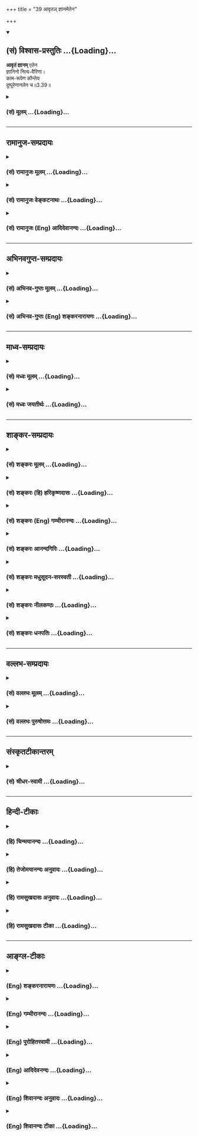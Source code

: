 +++
title = "39 आवृतञ् ज्ञानमेतेन"

+++
<div class="js_include" newlevelforh1="2" title="(सं) विश्वास-प्रस्तुतिः" unfilled url="/mahAbhAratam/shlokashaH/06-bhIShma-parva/03-bhagavad-gItA-parva/saMskRtam/vishvAsa-prastutiH/03_karma-yogaH/39_AvRta~n_jnAnamete.md">
<details open><summary><h2>(सं) विश्वास-प्रस्तुतिः ...{Loading}...</h2></summary>

**आवृतं ज्ञानम्** एतेन  
ज्ञानिनो नित्य-वैरिणा।  
काम-रूपेण कौन्तेय  
दुष्पूरेणानलेन च॥3.39॥
</details>
</div>
<div class="js_include collapsed" newlevelforh1="3" title="(सं) मूलम्" unfilled url="/mahAbhAratam/shlokashaH/06-bhIShma-parva/03-bhagavad-gItA-parva/saMskRtam/mUlam/03_karma-yogaH/39_AvRta~n_jnAnamete.md">
<details><summary><h3>(सं) मूलम् ...{Loading}...</h3></summary>

आवृतं ज्ञानमेतेन ज्ञानिनो नित्यवैरिणा।  
कामरूपेण कौन्तेय दुष्पूरेणानलेन च।।3.39।।
</details>
</div>


_________________
## रामानुज-सम्प्रदायः
<div class="js_include collapsed" newlevelforh1="3" title="(सं) रामानुजः मूलम्" unfilled url="/mahAbhAratam/shlokashaH/06-bhIShma-parva/03-bhagavad-gItA-parva/saMskRtam/rAmAnujaH/mUlam/03_karma-yogaH/39_AvRta~n_jnAnamete.md">
<details><summary><h3>(सं) रामानुजः मूलम् ...{Loading}...</h3></summary>

।।3.39।। अस्य जन्तोः **ज्ञानिनो** ज्ञानस्वभावस्य आत्मविषयं **ज्ञानम्**
एतेन कामकारेण विषयव्यामोहजननेन **नित्यवैरिणा आवृतं दुष्पूरेण**
पूर्त्यनर्हविषयेण **अनलेन** च पर्याप्तिरहितेन। कैः उपकरणैः अयं काम
आत्मानम् अधितिष्ठति इति अत्र आह

</details>
</div>
<div class="js_include collapsed" newlevelforh1="3" title="(सं) रामानुजः वेङ्कटनाथः" unfilled url="/mahAbhAratam/shlokashaH/06-bhIShma-parva/03-bhagavad-gItA-parva/saMskRtam/rAmAnujaH/venkaTanAthaH/03_karma-yogaH/39_AvRta~n_jnAnamete.md">
<details><summary><h3>(सं) रामानुजः वेङ्कटनाथः ...{Loading}...</h3></summary>

  
  
।।3.39।। आवृतं ज्ञानम् इत्यादेः पौनरुक्त्यव्युदासायाह आवरणप्रकारमाहेति।
अत्रतेनेदमावृतम् 3।38 इत्युक्ते किं तदावृतमित्याकाङ्क्षाया अपि
कथमाकाङ्क्षा युक्तेति भावः। अत्र ज्ञानिशब्दो न तावन्निष्पन्नज्ञानविषयः
तदवस्थस्य कामावृतज्ञानत्वाभावात्।
ततश्चानिष्पन्नज्ञानसर्वक्षेत्रज्ञपरत्वमेवोचितमित्यभिप्रायेण अस्य
जन्तोर्ज्ञानिन इत्युक्तम्। ज्ञानिनः इत्यत्र प्रत्ययस्य
श्रुतिसिद्धस्वाभाविकसम्बन्धपरत्वप्रदर्शनायावरणस्यौपाधिकत्वद्योतनाय च
ज्ञानस्वभावस्येत्युक्तम्। क्षेत्रज्ञस्यापि कर्मफलभोक्तुः
शब्दादिविषयज्ञानावरणाभावात् आत्मविषयं ज्ञानमित्युक्तम्। कामरूपशब्दस्य
स्वेच्छागृहीतरूपत्वे प्रसिद्धेस्तद्भ्रमव्युदासायोक्तंकामाकारेणेति।
कामस्वभावादर्थान्तरादाक्षिप्तमात्मविषयज्ञानावरणप्रकारं व्यञ्जयति
विषयव्यामोहजननेनेति। नित्यवैरिणा
आत्मसाक्षात्कारोत्तरावधिनाऽनादिवैरिणेत्यर्थः। नित्यसंसारिसद्भावपक्षे
चास्य केषुचिदात्मसु नित्यवैरित्वं सिद्धम्।
योग्यैर्लब्धैरलम्भावराहित्यमनलशब्दार्थः। तृष्णाखनिरगाधेयं दुष्पूरा केन
पूर्यते। या महद्भिरपि क्षिप्तैः पूरणैरेव खन्यते
इत्युक्तप्रकारेणायोग्येषु दुर्लभेषु प्रवृत्तिहेतुत्वं
दुष्पूरशब्दविवक्षितमित्यभिप्रायेणोक्तंदुष्पूरेण पूर्त्यनर्हविषयेण अनलेन
च पर्याप्तिरहितेनेति। यद्वाऽनलशब्दोऽग्निपर्यायः कामे गौणः
नह्यग्नेर्विषयविभागः पर्याप्तिर्वा स्यात् तद्वदिति भावः।  
  

</details>
</div>
<div class="js_include collapsed" newlevelforh1="3" title="(सं) रामानुजः (Eng) आदिदेवानन्दः" unfilled url="/mahAbhAratam/shlokashaH/06-bhIShma-parva/03-bhagavad-gItA-parva/saMskRtam/rAmAnujaH/english/AdidevAnandaH/03_karma-yogaH/39_AvRta~n_jnAnamete.md">
<details><summary><h3>(सं) रामानुजः (Eng) आदिदेवानन्दः ...{Loading}...</h3></summary>

3.39 The knowledge, having the self for its subject, of this embodied
person (the Jiva) whose nature is knowledge, is enveloped by this
constant enemy in the shape of desire, which brings about attachment for
sense-objects. This desire is difficult to satisfy, i.e., has for its
object things unworthy of attainment and is insatiable, i.e., never
attains satisfaction. Now listen to what constitutes the instruments
with which desire subdues the self. Sri Krsna goes on to expound this:

</details>
</div>


_________________
## अभिनवगुप्त-सम्प्रदायः
<div class="js_include collapsed" newlevelforh1="3" title="(सं) अभिनव-गुप्तः मूलम्" unfilled url="/mahAbhAratam/shlokashaH/06-bhIShma-parva/03-bhagavad-gItA-parva/saMskRtam/abhinava-guptaH/mUlam/03_karma-yogaH/39_AvRta~n_jnAnamete.md">
<details><summary><h3>(सं) अभिनव-गुप्तः मूलम् ...{Loading}...</h3></summary>

।।3.39।। आवृतमिति। कामरूप इच्छायां यतश्चरति। अनलेन च अग्निनेव
पूरयितुमशक्येन दृष्टादृष्टद्वयदाहकत्वात्।

</details>
</div>
<div class="js_include collapsed" newlevelforh1="3" title="(सं) अभिनव-गुप्तः (Eng) शङ्करनारायणः" unfilled url="/mahAbhAratam/shlokashaH/06-bhIShma-parva/03-bhagavad-gItA-parva/saMskRtam/abhinava-guptaH/english/shankaranArAyaNaH/03_karma-yogaH/39_AvRta~n_jnAnamete.md">
<details><summary><h3>(सं) अभिनव-गुप्तः (Eng) शङ्करनारायणः ...{Loading}...</h3></summary>

3.39 Avrtam etc. Looks like a desired one : For it acts when there is
desire. It is fire, because it is like fire impossible to satiate. For,
it burns down both the visible and the invisible results \[of rightious
actions\].

</details>
</div>


_________________
## माध्व-सम्प्रदायः
<div class="js_include collapsed" newlevelforh1="3" title="(सं) मध्वः मूलम्" unfilled url="/mahAbhAratam/shlokashaH/06-bhIShma-parva/03-bhagavad-gItA-parva/saMskRtam/madhvaH/mUlam/03_karma-yogaH/39_AvRta~n_jnAnamete.md">
<details><summary><h3>(सं) मध्वः मूलम् ...{Loading}...</h3></summary>

।।3.39।। शास्त्रतो जातमपि ज्ञानं परमात्मापारोक्ष्याय न प्रकाशते
कामेनावृतं ज्ञानिनोऽपि किम्वल्पज्ञानिनः। कामरूपेण कामाख्येन नित्यवैरिणा
दुष्पूरेण। दुःखेन हि कामः पूर्यते। न हीन्द्रादिपदं सुखेन लभ्यते।
यद्यपीन्द्रादिपदं प्राप्तं पुनर्ब्रह्मादिपदमिच्छतीत्यलं
बुद्धिर्नास्तीत्यनलः। उक्तं चज्ञानस्य ब्रह्मणश्चाग्नेर्धूमो बुद्धेर्मलं
तथा। आदर्शस्याथ जीवस्य गर्भस्योल्बो हि कामकः इति।

</details>
</div>
<div class="js_include collapsed" newlevelforh1="3" title="(सं) मध्वः जयतीर्थः" unfilled url="/mahAbhAratam/shlokashaH/06-bhIShma-parva/03-bhagavad-gItA-parva/saMskRtam/madhvaH/jayatIrthaH/03_karma-yogaH/39_AvRta~n_jnAnamete.md">
<details><summary><h3>(सं) मध्वः जयतीर्थः ...{Loading}...</h3></summary>

।।3.39।। एवं ज्ञेयज्ञानकरणज्ञातृप्रतिबन्धकत्वोक्त्या
ज्ञानप्रतिबन्धकत्वमुक्तम्। आवृतं ज्ञानं इत्यनेन पुनः किमुच्यत इत्यत आह
**शास्त्रत** इति। पूर्वं ज्ञानोत्पत्तिप्रतिबन्धकत्वमुक्तं इदानीं तु
कथञ्चिज्जातमपि ज्ञानं न स्वकार्याय प्रभवतीत्युच्यते। अतो न पुनरुक्तिदोष
इति भावः। कामकारेण चैके ब्र.सू.3।4।15 इति वचनात्। अपरोक्षज्ञानस्य
मोक्षसाधने न केनापि प्रतिबन्ध इत्यत उक्तं **शास्त्रत** इति।
परमात्मापारोक्ष्यायेति च। न प्रकाशते न प्रभवति। ज्ञानिन इति व्यर्थम्।
ज्ञानस्य ज्ञानिसम्बन्धाव्यभिचारादित्यत आह **ज्ञानिनोऽपी**ति
शास्त्रजनितज्ञानवतोऽपि। अल्पज्ञानिनो गुरूपदेशमात्रजनितज्ञानवतः। अपरे तु
ज्ञानिनो नित्यवैरिणा न मूर्खस्य। ज्ञानी हि विनाशयिष्यामि काममिति यतते
मूर्खस्तु तमनुवर्तते इति वर्णयन्ति तदनेनैव निरस्तम्। अपकारित्वं खल्वत्र
वैरित्वं विवक्षितं तच्च ज्ञान्यपेक्षया मूर्खेऽधिकं न हि मूर्खस्तं
नानुसन्धत्त इत्येतावता तत्रास्ति। इच्छानुरूपं रूपं यस्यासौ कामरूपः
इत्युच्यते। न चैतत्कामेऽन्तःकरणधर्मे सम्भवतीत्यत आह **कामे**ति
रूप्यतेऽनयेति रूपमाख्याऽत्र विवक्षितेत्यर्थः। तर्हि विशेषणपदमिदं जातं
किमस्य विशेष्वं इत्यत आह **नित्ये**ति। यो न पूरयितुं शक्यः स दुष्पूरः।
कामस्तु विषयसम्पादनेन पूरयितुं शक्यः। कथं दुष्पूरः इत्यतोऽन्यथा
व्याचष्टे **दुष्पूरेणे**ति। न नञर्थे दुःशब्दः किन्तु कृच्छ्रार्थ
इत्यर्थः। तदुपपादयति **न ही**ति। कामविषयोपलक्षणमेतत्। ननु
प्रज्वलनात्मकत्वात्क्रोधोऽनलो युक्तः कामस्तु कथमनलः इत्यतः
सोपपत्तिकमन्यथा व्याचष्टे **यद्यपी**ति। इदमपि प्राप्तादधिकस्योपलक्षणम्।
श्लोकद्वयार्थे प्रमाणसम्मतिमाह **उक्तं चे**ति। कामकः कुत्सितकामो
ज्ञानस्य ब्रह्मणश्चाग्नेर्धूमः। तथा बुद्धेरन्तःकरणस्यादर्शस्य मलम्। अथ
जीवस्य गर्भस्योल्ब इति सर्वत्र गूढोपमाएतेनेदं इत्युक्तस्य विवरणं
द्वितीयश्लोक इति व्याख्यानमपाकृतं भवति।

</details>
</div>


_________________
## शाङ्कर-सम्प्रदायः
<div class="js_include collapsed" newlevelforh1="3" title="(सं) शङ्करः मूलम्" unfilled url="/mahAbhAratam/shlokashaH/06-bhIShma-parva/03-bhagavad-gItA-parva/saMskRtam/shankaraH/mUlam/03_karma-yogaH/39_AvRta~n_jnAnamete.md">
<details><summary><h3>(सं) शङ्करः मूलम् ...{Loading}...</h3></summary>

।।3.39।। **आवृतम् एतेन ज्ञानं ज्ञानिनः नित्यवैरिणा** ज्ञानी हि जानाति
अनेन अहमनर्थे प्रयुक्तः इति पूर्वमेव। दुःखी च भवति नित्यमेव। अतः असौ
ज्ञानिनो नित्यवैरी न तु मूर्खस्य। स हि कामं तृष्णाकाले मित्रमिव पश्यन्
तत्कार्ये दुःखे प्राप्ते जानाति तृष्णया अहं दुःखित्वमापादितः इति न
पूर्वमेव। अतः ज्ञानिन एव नित्यवैरी। किंरूपेण कामरूपेण कामः इच्छैव
रूपमस्य इति कामरूपः तेन दुष्पूरेण दुःखेन पूरणमस्य इति दुष्पूरः तेन अनलेन
न अस्य अलं पर्याप्तिः विद्यते इत्यनलः तेन च।। किमधिष्ठानः पुनः कामः
ज्ञानस्य आवरणत्वेन वैरी सर्वस्य लोकस्य इत्यपेक्षायामाह ज्ञाते हि
शत्रोरधिष्ठाने सुखेन निबर्हणं कर्तुं शक्यत इति

</details>
</div>
<div class="js_include collapsed" newlevelforh1="3" title="(सं) शङ्करः (हि) हरिकृष्णदासः" unfilled url="/mahAbhAratam/shlokashaH/06-bhIShma-parva/03-bhagavad-gItA-parva/saMskRtam/shankaraH/hindI/harikRShNadAsaH/03_karma-yogaH/39_AvRta~n_jnAnamete.md">
<details><summary><h3>(सं) शङ्करः (हि) हरिकृष्णदासः ...{Loading}...</h3></summary>

।।3.39।। जिसका ( उपर्युक्त श्लोकमें ) इदम् शब्दसे संकेत किया गया है जो
कामसे आच्छादित है वह कौन है सो कहा जाता है ज्ञानीके ( विवेकीके ) इस
कामरूप नित्य वैरीसे ज्ञान ढका हुआ है। ज्ञानी ही पहलेसे जानता है कि इसके
द्वारा मैं अनर्थोंमें नियुक्त किया गया हूँ। इससे वह सदा दुखी भी होता है।
इसलिये यह ज्ञानीका ही नित्य वैरी है मूर्खका नहीं क्योंकि वह मूर्ख तो
तृष्णाके समय उसको मित्रके समान समझता है। फिर जब उसका परिणामरूप दुःख
प्राप्त होता है तब समझता है कि तृष्णाके द्वारा मैं दुखी किया गया हूँ
पहले नहीं जानता इसलिये यह काम ज्ञानीका ही नित्य वैरी है। कैसे कामके
द्वारा ( ज्ञान आच्छादित है इसपर कहते हैं ) कामना इच्छा ही जिसका स्वरूप
है जो अति कष्टसे पूर्ण होता है तथा जो अनल है भोगोंसे कभी भी तृप्त नहीं
होता ऐसे कामनारूप वैरीद्वारा (ज्ञान आच्छादित है )।

</details>
</div>
<div class="js_include collapsed" newlevelforh1="3" title="(सं) शङ्करः (Eng) गम्भीरानन्दः" unfilled url="/mahAbhAratam/shlokashaH/06-bhIShma-parva/03-bhagavad-gItA-parva/saMskRtam/shankaraH/english/gambhIrAnandaH/03_karma-yogaH/39_AvRta~n_jnAnamete.md">
<details><summary><h3>(सं) शङ्करः (Eng) गम्भीरानन्दः ...{Loading}...</h3></summary>

3.39 Jnanam, Knowledge; is avrtam, covered; etena, by this;
nityavairina, constant enemy; jnaninah, of the wise. For the wise person
knows even earlier, 'I am being induced by this into evil.' And he
always \[Both at the time when desire arises in him, and also when he is
forced to act by it.\] feels distressed. Therefore, it is the constant
enemy of the wise but not of a fool. For the fool looks upon desire as a
friend so long as hankering lasts. When sorrow comes as a conseence, he
realizes, 'I have been driven into sorrow because of longings', but
certainly not earlier. Therefore it is the constant enemy of the wise
alone. In what form; Kama-rupena, in the form of desire-tha which has
wish itself as its expression is kama-rupa; in that form-; (and)
duspurena, which is an insatiable; analena, fire. That which is
difficult to satisfy is duspurah; and (derivatively) that which never
has enough (alam) is analam. Again, having what as its abode does
desire, in the form of a viel over Knowledge, become the enemy of all;
Since when the abode of an enemy is known, it is possible to easily slay
the enemy, therefore the Lord says:

</details>
</div>
<div class="js_include collapsed" newlevelforh1="3" title="(सं) शङ्करः आनन्दगिरिः" unfilled url="/mahAbhAratam/shlokashaH/06-bhIShma-parva/03-bhagavad-gItA-parva/saMskRtam/shankaraH/AnandagiriH/03_karma-yogaH/39_AvRta~n_jnAnamete.md">
<details><summary><h3>(सं) शङ्करः आनन्दगिरिः ...{Loading}...</h3></summary>

।।3.39।। सामान्यतो निर्दिष्टं विशेषतो
निर्देष्टुमाकाङ्क्षापूर्वकमनन्तरश्लोकमवतारयति **किं पुनरिति।** कामस्य
ज्ञानं प्रत्यावरणसिद्ध्यर्थं ज्ञानिनो नित्यवैरिणेत्यादिविशेषणम्।
प्रतीकमादाय व्याकरोति **आवृतमित्यादिना।** ज्ञानिनां प्रतिवैरित्वेऽपि
नित्यवैरित्वं कामस्य कथमित्याशङ्क्याह **ज्ञानी हीति।**
अनर्थप्राप्तिमन्तरेण कामस्य प्रसङ्गावस्था पूर्वमेवेत्युच्यते अतःशब्देन
कामप्रसक्तिरेव परामृश्यते नित्यमेवेत्युत्पत्त्यवस्था कार्यावस्था च
कामस्य कथ्यते। ननु सर्वस्यापि कामात्मता न प्रशस्तेति कामो नित्यवैरी भवति
ततः कुतो ज्ञानिविशेषणमित्याशङ्क्याह **नत्विति।** अज्ञस्य नासौ
नित्यवैरीत्येतदुपपादयति **स** **हीति।** कार्यप्राप्तिप्रागवस्था
पूर्वमित्युक्ता अज्ञं प्रति वैरित्वे सत्यपि कामस्य नित्यवैरित्वाभावे
फलितमाह **अत** **इति।** स्वरूपतो नित्यवैरित्वाविशेषेऽपि
ज्ञानाज्ञानाभ्यामवान्तरभेदसिद्धिरित्यर्थः। आकाङ्क्षाद्वारा प्रकृतं
वैरिणमेव स्फोरयति **किंरूपेणेत्यादिना।**

</details>
</div>
<div class="js_include collapsed" newlevelforh1="3" title="(सं) शङ्करः मधुसूदन-सरस्वती" unfilled url="/mahAbhAratam/shlokashaH/06-bhIShma-parva/03-bhagavad-gItA-parva/saMskRtam/shankaraH/madhusUdana-sarasvatI/03_karma-yogaH/39_AvRta~n_jnAnamete.md">
<details><summary><h3>(सं) शङ्करः मधुसूदन-सरस्वती ...{Loading}...</h3></summary>

।।3.39।। तथा तेनेदमावृतमिति संग्रहवाक्यं विवृणोति ज्ञायतेऽनेनेति
ज्ञानमन्तःकरणं विवेकविज्ञानं वा इदंशब्दनिर्दिष्टमेतेन कामेनावृतं
तथाप्यापाततः सुखहेतुत्वादुपादेयः स्यादित्यत आह ज्ञानिनो नित्यवैरिणा।
अज्ञो हि विषयभोगकाले कामं मित्रमिव पश्यंस्तत्कार्ये दुःखे प्राप्ते
वैरित्वं जानाति कामेनाहं दुःखित्वमापादित इति। ज्ञानी तु भोगकालेऽपि
जानात्यनेनाहमनर्थे प्रवेशित इति अतोऽविवेकी दुःखी भवति भोगकाले च
तत्परिणामे चानेनेति ज्ञानिनोऽसौ नित्यवैरीति सर्वथा तेन हन्तव्य
एवेत्यर्थः। तर्हि किंस्वरूपोऽसावित्यत आह कामरूपेण काम इच्छा तृष्णा सैव
रूपं यस्य तेन। हे कौन्तेयेति संबन्धाविष्कारेण प्रेमाणं सूचयति। ननु
विवेकिना हातव्योऽप्यविवेकिनोपादेयः स्यादित्यत आह दुष्पूरेणानलेन च। चकार
उपमार्थः। न विद्यतेऽलं पर्याप्तिर्यस्येत्यनलो वह्निः। स यथा हविषा
पूरयितुमशक्यस्तथायमपि भोगेनेत्यर्थः। अतो निरन्तरं संतापहेतुत्वाद्विवेकिन
इवाविवेकिनोऽपि हेय एवासौ। तथाच स्मृतिःन जातु कामः कामानामुपभोगेन
शाम्यति। हविषा कृष्णवर्त्मेव भूय एवाभिवर्धते।। इति। अथवा इच्छाया
विषयसिद्धिनिवर्त्यत्वादिच्छारूपः कामो विषयभोगेन स्वयमेव निवर्तिष्यते किं
तत्रातिनिर्बन्धेनेत्यत उक्तं दुष्पूरेणानलेन चेति। विषयसिद्ध्या
तत्कालमिच्छातिरोधानेऽपि पुनः प्रादुर्भावान्न विषयसिद्धिरिच्छानिवर्तिका
किंतु विषयदोषदृष्टिरेव तथेति भावः।

</details>
</div>
<div class="js_include collapsed" newlevelforh1="3" title="(सं) शङ्करः नीलकण्ठः" unfilled url="/mahAbhAratam/shlokashaH/06-bhIShma-parva/03-bhagavad-gItA-parva/saMskRtam/shankaraH/nIlakaNThaH/03_karma-yogaH/39_AvRta~n_jnAnamete.md">
<details><summary><h3>(सं) शङ्करः नीलकण्ठः ...{Loading}...</h3></summary>

।।3.39।।**आवृतमिति।** ज्ञानमन्तःकरणसत्त्वम्ह्रीर्धीर्भीरित्येतत्सर्वं मन
एव इति श्रुतेः। एतेन कामेन रजोगुणात्मकेनावृतम्।
ज्ञानिनोऽन्तःकरणविशिष्टस्य प्रमातुः नित्यवैरिणा कामरूपेण दुष्पूरेण
पूरयितुमयोग्येन। अयं हि पूर्यमाणोऽनर्थानेव प्रसवेत्। अनलेन अथापि पूर्यते
चेत् अनलः नास्त्यलं पर्याप्तिर्यस्य स तथा तेनानलेन। न ह्यनलः
काष्ठैस्तर्पयितुं शक्यः किंतु वर्धत एव तद्वदयमपीत्यर्थः। अयं भावः
अन्तःकरणसत्वं हि वह्निवत्प्रकाशात्मकं तत्सहजेन कामेन वह्निरिव धूमेनावृतं
चेत्प्रमातारमनर्थे पातयति। अन्यथा तदेव स्वभावशुद्धत्वाद्विवेकवैराग्योपगं
भूत्वा तमुद्धरेत्। अतोऽयं कामो ज्ञानिनो नित्यवैरीति।

</details>
</div>
<div class="js_include collapsed" newlevelforh1="3" title="(सं) शङ्करः धनपतिः" unfilled url="/mahAbhAratam/shlokashaH/06-bhIShma-parva/03-bhagavad-gItA-parva/saMskRtam/shankaraH/dhanapatiH/03_karma-yogaH/39_AvRta~n_jnAnamete.md">
<details><summary><h3>(सं) शङ्करः धनपतिः ...{Loading}...</h3></summary>

।।3.39।। इदंशब्दवाच्यं दर्शयति **आवृतमिति।** एतेन कामेन ज्ञानं
विवेकरुपमावृतं ज्ञानिनो नित्यवैरिणा। ज्ञानी हि तदुत्पत्तिकालेऽपि
जानात्यनेनाहमनर्थे नियोजित इति। तत आरभ्यैव दुःखी भवति। तेनासौ ज्ञानिनो
नित्यवैरी नतु मूर्खस्य। स हि कामं तदुत्पत्तिकाले मित्रमिव पश्यन्
तदानीमहमनेन दुःखे नियोजित इति न जानाति किंतु तत्कार्ये दुःखे
प्राप्तेऽतस्तस्य नायं नित्यवैरी। केन रुपेण वैरीत्यत आह। कामः कामनेच्छैव
रुपं यस्य तेन दुःखेन पूरणमस्य तेन। कुत इत्यत आह। नालं पर्याप्तिरस्य
विद्यत इत्यनलः तेन। यो हि कदाचित्तृप्तिं गच्छति स पूरयितुं शक्यः अयं तु
न तथेत्यर्थः। चकार उपमार्थः। अनलेन बह्निनेवेति व्याख्यानं तु
सुगमत्वादाचार्यैरुपेक्षितम्। यत्तु ज्ञायतेनेनेति ज्ञानमन्तःकरणमिति
तदुपेक्ष्यम्। ज्ञानविज्ञाननाशनमित्यनुरोधेनात्रापि
विवेकज्ञानग्रहणस्यौचित्यात्। कौन्तेय इति संबोधयन् संबन्धिवियोगो मा
भवत्वित्येवंरुपेण कामेनैवावृतज्ञानस्त्वमपि स्त्रीस्वभावे शोकमोहरुपे
नियोजितोऽसीति ध्वनयति।

</details>
</div>


_________________
## वल्लभ-सम्प्रदायः
<div class="js_include collapsed" newlevelforh1="3" title="(सं) वल्लभः मूलम्" unfilled url="/mahAbhAratam/shlokashaH/06-bhIShma-parva/03-bhagavad-gItA-parva/saMskRtam/vallabhaH/mUlam/03_karma-yogaH/39_AvRta~n_jnAnamete.md">
<details><summary><h3>(सं) वल्लभः मूलम् ...{Loading}...</h3></summary>

।।3.39।। एतच्छब्देन निर्दिष्टं दर्शयन् वैरित्वं स्फुटयति आवृतं ज्ञानमिति
स्पष्टम्। अनलत्वं च शोकसन्तापहेतुत्वात्।

</details>
</div>
<div class="js_include collapsed" newlevelforh1="3" title="(सं) वल्लभः पुरुषोत्तमः" unfilled url="/mahAbhAratam/shlokashaH/06-bhIShma-parva/03-bhagavad-gItA-parva/saMskRtam/vallabhaH/puruShottamaH/03_karma-yogaH/39_AvRta~n_jnAnamete.md">
<details><summary><h3>(सं) वल्लभः पुरुषोत्तमः ...{Loading}...</h3></summary>

  
  
।।3.39।। हे कौन्तेय मूलतो भक्त मदुपदेशयोग्य ज्ञानिनो मदंशत्वेन
स्वस्वरूपज्ञानवतो नित्यवैरिणा तेन कामेन ज्ञानमावृतं च पुनरनलेन
रसपाचकेनोदरस्थेन तेनापि कामवृद्धिर्भवतीति कामरूपेण ज्ञानमावृतम्।
कीदृशेनानलेन दुष्पूरेण दुःखेन पूरणं यस्य सः। अत एवजितं सर्वं जिते रसे
इति वचनम्। कामस्यैव वा विशेषणम्।  
  

</details>
</div>


_________________
## संस्कृतटीकान्तरम्
<div class="js_include collapsed" newlevelforh1="3" title="(सं) श्रीधर-स्वामी" unfilled url="/mahAbhAratam/shlokashaH/06-bhIShma-parva/03-bhagavad-gItA-parva/saMskRtam/shrIdhara-svAmI/03_karma-yogaH/39_AvRta~n_jnAnamete.md">
<details><summary><h3>(सं) श्रीधर-स्वामी ...{Loading}...</h3></summary>

।।3.39।। इदंशब्दनिर्दिष्टं दर्शयन्वैरित्वं स्फुटयति **आवृतमिति।** इदं तु
विवेकज्ञानमेतेनावृतम् अज्ञस्य खलु भोगसमये कामः सुखहेतुरेव परिणामे तु
वैरितां प्रपद्यते। ज्ञानिनः पुनस्तत्कालमप्यनर्थानुसंधानाद्दुःखहेतुरेवेति
नित्यवैरिणेत्युक्तम्। किंच विषयैः पूर्यमाणोऽपि दुःपूरोऽपूर्यमाणः
शोकसंतापहेतुत्वादनलतुल्यः। अनेन सर्वान्प्रति नित्यवैरित्वमुक्तम्।

</details>
</div>


_________________
## हिन्दी-टीकाः
<div class="js_include collapsed" newlevelforh1="3" title="(हि) चिन्मयानन्दः" unfilled url="/mahAbhAratam/shlokashaH/06-bhIShma-parva/03-bhagavad-gItA-parva/hindI/chinmayAnandaH/03_karma-yogaH/39_AvRta~n_jnAnamete.md">
<details><summary><h3>(हि) चिन्मयानन्दः ...{Loading}...</h3></summary>

।।3.39।। यहाँ यह स्पष्ट किया गया है कि उस कामरूप शत्रु के द्वारा यह
ज्ञान अर्थात् विवेक सार्मथ्य आच्छादित हो जाती है। आत्मानात्म नित्यानित्य
और सत्यासत्य में जिस विवेक सार्मथ्य के कारण सब प्राणियों में मनुष्य को
सर्वोच्च स्थान प्राप्त है उसी बुद्धि की क्षमता को यह आवृत कर देता है। यह
काम दुष्पूर अर्थात् इसका पूर्ण होना असम्भव ही होता है। अब भगवान् उस काम
के निवास स्थान बताते हैं जिसके ज्ञान से शत्रु को नष्ट करना सरल होगा

</details>
</div>
<div class="js_include collapsed" newlevelforh1="3" title="(हि) तेजोमयानन्दः अनुवादः" unfilled url="/mahAbhAratam/shlokashaH/06-bhIShma-parva/03-bhagavad-gItA-parva/hindI/tejomayAnandaH/anuvAdaH/03_karma-yogaH/39_AvRta~n_jnAnamete.md">
<details><summary><h3>(हि) तेजोमयानन्दः अनुवादः ...{Loading}...</h3></summary>

।।3.39।। हे कौन्तेय ! अग्नि के समान जिसको तृप्त करना कठिन है ऐसे
कामरूप, ज्ञानी के इस नित्य शत्रु द्वारा ज्ञान आवृत है।।

</details>
</div>
<div class="js_include collapsed" newlevelforh1="3" title="(हि) रामसुखदासः अनुवादः" unfilled url="/mahAbhAratam/shlokashaH/06-bhIShma-parva/03-bhagavad-gItA-parva/hindI/rAmasukhadAsaH/anuvAdaH/03_karma-yogaH/39_AvRta~n_jnAnamete.md">
<details><summary><h3>(हि) रामसुखदासः अनुवादः ...{Loading}...</h3></summary>

।।3.39।। और हे कुन्तीनन्दन ! इस अग्निके समान कभी तृप्त न होनेवाले और
विवेकियोंके नित्य वैरी इस कामके द्वारा मनुष्यका विवेक ढका हुआ है।

</details>
</div>
<div class="js_include collapsed" newlevelforh1="3" title="(हि) रामसुखदासः टीका" unfilled url="/mahAbhAratam/shlokashaH/06-bhIShma-parva/03-bhagavad-gItA-parva/hindI/rAmasukhadAsaH/TIkA/03_karma-yogaH/39_AvRta~n_jnAnamete.md">
<details><summary><h3>(हि) रामसुखदासः टीका ...{Loading}...</h3></summary>

3.39।।***व्याख्या--*'एतेन'--** सैंतीसवें श्लोकमें भगवान्ने पाप
करवानेमें मुख्य कारण 'काम' अर्थात् कामनाको बताया था। उसी कामनाके लिये
यहाँ **'एतेन'**पद आया है।  
  
**'दुष्पूरेणानलेन च'--** जैसे अग्निमें घीकी सुहाती-सुहाती (अनुकूल) आहुति
देते रहनेसे अग्नि कभी तृप्त नहीं होती, प्रत्युत बढ़ती ही रहती है, ऐसे ही
कामनाके अनुकूल भोग भोगते रहनेसे कामना कभी तृप्त नहीं होती, प्रत्युत
अधिकाधिक बढ़ती ही रहती है **(टिप्पणी प₀ 194)**। जो भी वस्तु सामने आती
रहती है, कामना अग्निकी तरह उसे खाती रहती है। भोग और संग्रहकी कामना कभी
पूरी होती ही नहीं। जितने ही भोग-पदार्थ मिलते हैं, उतनी ही उनकी भूख बढ़ती
है। कारण कि कामना जडकी ही होती है, इसलिये जडके सम्बन्धसे वह कभी मिटती
नहीं प्रत्युत अधिकाधिक बढ़ती है। सुन्दरदासजी लिखते हैं--

</details>
</div>


_________________
## आङ्ग्ल-टीकाः
<div class="js_include collapsed" newlevelforh1="3" title="(Eng) शङ्करनारायणः" unfilled url="/mahAbhAratam/shlokashaH/06-bhIShma-parva/03-bhagavad-gItA-parva/english/shankaranArAyaNaH/03_karma-yogaH/39_AvRta~n_jnAnamete.md">
<details><summary><h3>(Eng) शङ्करनारायणः ...{Loading}...</h3></summary>

3.39. O son of Kunti ! The knowledge of the wise is concealed by this eternal foe, which looks like a desired one, and which is the fire insatiable.

</details>
</div>
<div class="js_include collapsed" newlevelforh1="3" title="(Eng) गम्भीरानन्दः" unfilled url="/mahAbhAratam/shlokashaH/06-bhIShma-parva/03-bhagavad-gItA-parva/english/gambhIrAnandaH/03_karma-yogaH/39_AvRta~n_jnAnamete.md">
<details><summary><h3>(Eng) गम्भीरानन्दः ...{Loading}...</h3></summary>

3.39 O son of Kunti, Knowledge is covered by this constant enemy of the wise in the form of desire, which is an insatiable fire.

</details>
</div>
<div class="js_include collapsed" newlevelforh1="3" title="(Eng) पुरोहितस्वामी" unfilled url="/mahAbhAratam/shlokashaH/06-bhIShma-parva/03-bhagavad-gItA-parva/english/purohitasvAmI/03_karma-yogaH/39_AvRta~n_jnAnamete.md">
<details><summary><h3>(Eng) पुरोहितस्वामी ...{Loading}...</h3></summary>

3.39 It is the wise man's constant enemy; it tarnishes the face of wisdom. It is as insatiable as a flame of fire.

</details>
</div>
<div class="js_include collapsed" newlevelforh1="3" title="(Eng) आदिदेवनन्दः" unfilled url="/mahAbhAratam/shlokashaH/06-bhIShma-parva/03-bhagavad-gItA-parva/english/AdidevanandaH/03_karma-yogaH/39_AvRta~n_jnAnamete.md">
<details><summary><h3>(Eng) आदिदेवनन्दः ...{Loading}...</h3></summary>

3.39 The knowledge of the intelligent self is enveloped by this constant enemy, O Arjuna, which is of the nature of desire, and which is difficult to gratify and is insatiable.

</details>
</div>
<div class="js_include collapsed" newlevelforh1="3" title="(Eng) शिवानन्दः अनुवादः" unfilled url="/mahAbhAratam/shlokashaH/06-bhIShma-parva/03-bhagavad-gItA-parva/english/shivAnandaH/anuvAdaH/03_karma-yogaH/39_AvRta~n_jnAnamete.md">
<details><summary><h3>(Eng) शिवानन्दः अनुवादः ...{Loading}...</h3></summary>

3.39 O Arjuna, wisdom is enveloped by this constant enemy of the wise in the form of desire, which is unappeasable as fire.

</details>
</div>
<div class="js_include collapsed" newlevelforh1="3" title="(Eng) शिवानन्दः टीका" unfilled url="/mahAbhAratam/shlokashaH/06-bhIShma-parva/03-bhagavad-gItA-parva/english/shivAnandaH/TIkA/03_karma-yogaH/39_AvRta~n_jnAnamete.md">
<details><summary><h3>(Eng) शिवानन्दः टीका ...{Loading}...</h3></summary>

3.39 आवृतम् enveloped; ज्ञानम् wisdom; एतेन by this; ज्ञानिनः of the wise; नित्यवैरिणा by the constant enemy; कामरूपेण whose form is desire;
कौन्तेय O Kaunteya; दुष्पूरेण unappeasable; अनलेन by fire; च
and.Commentary Manu says; Desire can never be satiated or cooled down by the enjoyment of  
  
objects. But as fire blazes forth the more when fed with Ghee (melted butter) and wood; so it grows the more it feeds on the objects of enjoyment. If all the foodstuffs of the earth; all the precious metals;
all the animals and all the beautiful women were to pass into the possession of one man endowed with desire; they would still fail to give him satisfaction.The ignorant man considers desire as his friend when he craves for objects. He welcomes desire for the gratification of the senses but the wise man knows from experience even before suffering the conseence that desire will bring only troubles and misery for him. So it is a constant enemy of the wise but not of the ignorant.

</details>
</div>
